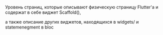 Уровень страниц, которые описывают физическую страницу Flutter'a и содержат в себе виджет Scaffold(),

а также описание других виджетов, находящихся в widgets/ и statemenegment в bloc

